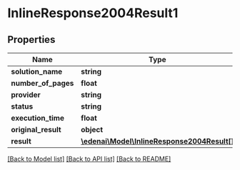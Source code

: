# InlineResponse2004Result1

## Properties
Name | Type | Description | Notes
------------ | ------------- | ------------- | -------------
**solution_name** | **string** |  | [optional] 
**number_of_pages** | **float** |  | [optional] 
**provider** | **string** |  | [optional] 
**status** | **string** |  | [optional] 
**execution_time** | **float** |  | [optional] 
**original_result** | **object** |  | [optional] 
**result** | [**\edenai\Model\InlineResponse2004Result[]**](InlineResponse2004Result.md) | array | [optional] 

[[Back to Model list]](../README.md#documentation-for-models) [[Back to API list]](../README.md#documentation-for-api-endpoints) [[Back to README]](../README.md)


